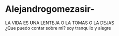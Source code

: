 # Alejandrogomezasir-
LA VIDA ES UNA LENTEJA O LA TOMAS O LA DEJAS  
¿Que puedo contar sobre mi?
soy tranquilo y alegre 
